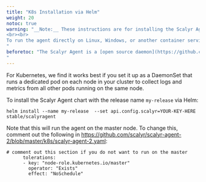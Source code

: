 ```yaml
---
title: "K8s Installation via Helm"
weight: 20
notoc: true
warning: "__Note:__ These instructions are for installing the Scalyr Agent chart as a DaemonSet on your Kubernetes cluster. 
<br><br>
To run the agent directly on Linux, Windows, or another container service, see the specific guides to the left.
"
beforetoc: "The Scalyr Agent is a [open source daemon](https://github.com/scalyr/scalyr-agent-2) that uploads logs and system metrics to Scalyr.
"
---
```


For Kubernetes, we find it works best if you set it up as a DaemonSet that runs a dedicated pod on each node in your cluster to collect logs and metrics from all other pods 
running on the same node. 


To install the Scalyr Agent chart with the release name ```my-release``` via Helm: 

    helm install --name my-release  --set api.config.scalyr=YOUR-KEY-HERE stable/scalyragent


Note that this will run the agent on the master node. To change this, 
comment out the following in https://github.com/scalyr/scalyr-agent-2/blob/master/k8s/scalyr-agent-2.yaml:

```
# comment out this section if you do not want to run on the master
      tolerations:
      - key: "node-role.kubernetes.io/master"
        operator: "Exists"
        effect: "NoSchedule"
```

